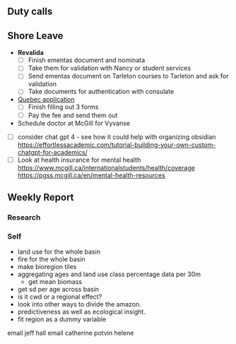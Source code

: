 ## Duty calls

## Shore Leave

- **Revalida**
	- [ ] Finish ementas document and nominata
	- [ ] Take them for validation with Nancy or student services
	- [ ] Send ementas document on Tarleton courses to Tarleton and ask for validation
	- [ ] Take documents for authentication with consulate

- [Quebec application](https://www.quebec.ca/en/immigration/sponsor-family-member/sponsoring-spouse-conjugal-partner/submitting-undertaking-application)
	- [ ] Finish filling out 3 forms
	- [ ] Pay the fee and send them out
- Schedule doctor at McGill for Vyvanse

- [ ] consider chat gpt 4 - see how it could help with organizing obsidian
https://effortlessacademic.com/tutorial-building-your-own-custom-chatgpt-for-academics/
- [ ] Look at health insurance for mental health
https://www.mcgill.ca/internationalstudents/health/coverage
https://pgss.mcgill.ca/en/mental-health-resources
## Weekly Report
### Research

### Self
- land use for the whole basin
- fire for the whole basin
- make bioregion tiles
- aggregating ages and land use class percentage data per 30m
	- get mean biomass
- get sd per age across basin
- is it cwd or a regional effect? 
- look into other ways to divide the amazon.
- predictiveness as well as ecological insight.
- fit region as a dummy variable

email jeff hall
email catherine potvin
helene


